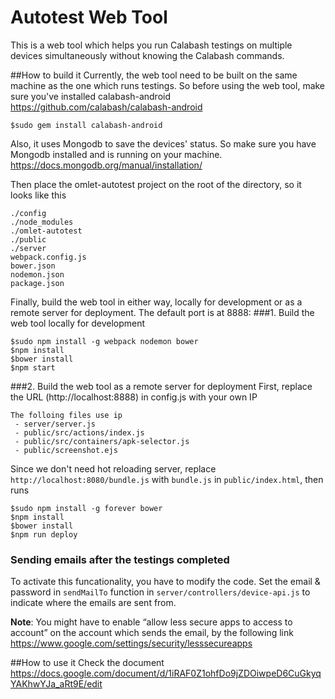 # Autotest Web Tool

This is a web tool which helps you run Calabash testings on multiple devices simultaneously without knowing the Calabash commands.

##How to build it
Currently, the web tool need to be built on the same machine as the one which runs testings.
So before using the web tool, make sure you've installed calabash-android
https://github.com/calabash/calabash-android

```
$sudo gem install calabash-android
```

Also, it uses Mongodb to save the devices' status. So make sure you have Mongodb installed and is running on your machine. 
https://docs.mongodb.org/manual/installation/

Then place the omlet-autotest project on the root of the directory, so it looks like this
```
./config
./node_modules
./omlet-autotest
./public
./server
webpack.config.js
bower.json
nodemon.json
package.json
```

Finally, build the web tool in either way, locally for development or as a remote server for deployment. The default port is at 8888:
###1. Build the web tool locally for development

```
$sudo npm install -g webpack nodemon bower
$npm install
$bower install
$npm start
```

###2. Build the web tool as a remote server for deployment
First, replace the URL (http://localhost:8888) in config.js with your own IP
```
The folloing files use ip
 - server/server.js
 - public/src/actions/index.js
 - public/src/containers/apk-selector.js
 - public/screenshot.ejs
```
Since we don't need hot reloading server, replace ``http://localhost:8080/bundle.js`` with ``bundle.js`` in ``public/index.html``, then runs

```
$sudo npm install -g forever bower
$npm install
$bower install
$npm run deploy
```

### Sending emails after the testings completed
To activate this funcationality, you have to modify the code. 
Set the email & password in ``sendMailTo`` function in ``server/controllers/device-api.js`` to indicate where the emails are sent from.

**Note**: You might have to enable “allow less secure apps to access to account” on the account which sends the email, by the following link
https://www.google.com/settings/security/lesssecureapps

##How to use it
Check the document
https://docs.google.com/document/d/1iRAF0Z1ohfDo9jZDOiwpeD6CuGkyqYAKhwYJa_aRt9E/edit